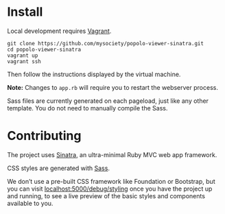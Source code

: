 # Install

Local development requires [Vagrant](http://docs.vagrantup.com/v2/installation/).

    git clone https://github.com/mysociety/popolo-viewer-sinatra.git
    cd popolo-viewer-sinatra
    vagrant up
    vagrant ssh

Then follow the instructions displayed by the virtual machine.

**Note:** Changes to `app.rb` will require you to restart the webserver process.

Sass files are currently generated on each pageload, just like any other template. You do not need to manually compile the Sass.

# Contributing

The project uses [Sinatra](http://www.sinatrarb.com), an ultra-minimal Ruby MVC web app framework.

CSS styles are generated with [Sass](http://sass-lang.com).

We don’t use a pre-built CSS framework like Foundation or Bootstrap, but you can visit [localhost:5000/debug/styling](http://localhost:5000/styling) once you have the project up and running, to see a live preview of the basic styles and components available to you.
